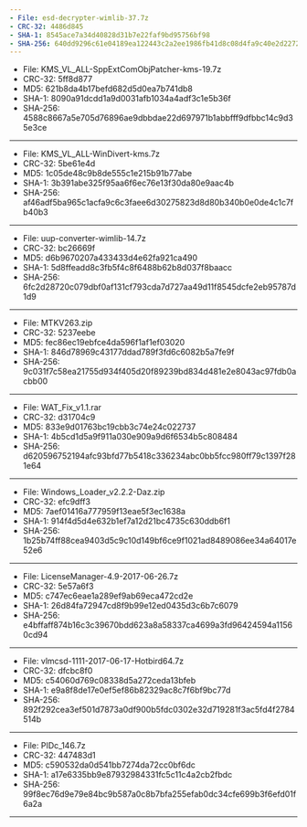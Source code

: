 ```yaml
---
- File: esd-decrypter-wimlib-37.7z
- CRC-32: 4486d845
- SHA-1: 8545ace7a34d40828d31b7e22faf9bd95756bf98
- SHA-256: 640dd9296c61e04189ea122443c2a2ee1986fb41d8c08d4fa9c40e2d22721444
---
```

- File: KMS_VL_ALL-SppExtComObjPatcher-kms-19.7z
- CRC-32: 5ff8d877
- MD5: 621b8da4b17befd682d5d0ea7b741db8
- SHA-1: 8090a91dcdd1a9d0031afb1034a4adf3c1e5b36f
- SHA-256: 4588c8667a5e705d76896ae9dbbdae22d697971b1abbfff9dfbbc14c9d35e3ce
---
- File: KMS_VL_ALL-WinDivert-kms.7z
- CRC-32: 5be61e4d
- MD5: 1c05de48c9b8de555c1e215b91b77abe
- SHA-1: 3b391abe325f95aa6f6ec76e13f30da80e9aac4b
- SHA-256: af46adf5ba965c1acfa9c6c3faee6d30275823d8d80b340b0e0de4c1c7fb40b3
---
- File: uup-converter-wimlib-14.7z
- CRC-32: bc26669f
- MD5: d6b9670207a433433d4e62fa921ca490
- SHA-1: 5d8ffeadd8c3fb5f4c8f6488b62b8d037f8baacc
- SHA-256: 6fc2d28720c079dbf0af131cf793cda7d727aa49d11f8545dcfe2eb95787d1d9
---
- File: MTKV263.zip
- CRC-32: 5237eebe
- MD5: fec86ec19ebfce4da596f1af1ef03020
- SHA-1: 846d78969c43177ddad789f3fd6c6082b5a7fe9f
- SHA-256: 9c031f7c58ea21755d934f405d20f89239bd834d481e2e8043ac97fdb0acbb00
---
- File: WAT_Fix_v1.1.rar
- CRC-32: d31704c9
- MD5: 833e9d01763bc19cbb3c74e24c022737
- SHA-1: 4b5cd1d5a9f911a030e909a9d6f6534b5c808484
- SHA-256: d620596752194afc93bfd77b5418c336234abc0bb5fcc980ff79c1397f281e64
---
- File: Windows_Loader_v2.2.2-Daz.zip
- CRC-32: efc9dff3
- MD5: 7aef01416a777959f13eae5f3ec1638a
- SHA-1: 914f4d5d4e632b1ef7a12d21bc4735c630ddb6f1
- SHA-256: 1b25b74ff88cea9403d5c9c10d149bf6ce9f1021ad8489086ee34a64017e52e6
---
- File: LicenseManager-4.9-2017-06-26.7z
- CRC-32: 5e57a6f3
- MD5: c747ec6eae1a289ef9ab69eca472cd2e
- SHA-1: 26d84fa72947cd8f9b99e12ed0435d3c6b7c6079
- SHA-256: e4bffaff874b16c3c39670bdd623a8a58337ca4699a3fd96424594a11560cd94
---
- File: vlmcsd-1111-2017-06-17-Hotbird64.7z
- CRC-32: dfcbc8f0
- MD5: c54060d769c08338d5a272ceda13bfeb
- SHA-1: e9a8f8de17e0ef5ef86b82329ac8c7f6bf9bc77d
- SHA-256: 892f292cea3ef501d7873a0df900b5fdc0302e32d719281f3ac5fd4f2784514b
---
- File: PIDc_146.7z
- CRC-32: 447483d1
- MD5: c590532da0d541bb7274da72cc0bf6dc
- SHA-1: a17e6335bb9e87932984331fc5c11c4a2cb2fbdc
- SHA-256: 99f8ec76d9e79e84bc9b587a0c8b7bfa255efab0dc34cfe699b3f6efd01f6a2a
---
